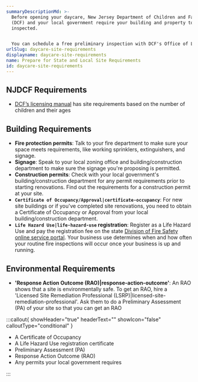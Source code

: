 ```yaml
---
summaryDescriptionMd: >-
  Before opening your daycare, New Jersey Department of Children and Families
  (DCF) and your local government require your building and property to be
  inspected.


  You can schedule a free preliminary inspection with DCF's Office of Licensing at 1-877-667-9845.
urlSlug: daycare-site-requirements
displayname: daycare-site-requirements
name: Prepare for State and Local Site Requirements
id: daycare-site-requirements
---
```

## NJDCF Requirements

* [DCF’s licensing manual](https://www.nj.gov/dcf/providers/licensing/laws/CCCmanual.pdf) has site requirements based on the number of children and their ages

## Building Requirements

* **Fire protection permits**: Talk to your fire department to make sure your space meets requirements, like working sprinklers, extinguishers, and signage.
* **Signage**: Speak to your local zoning office and building/construction department to make sure the signage you're proposing is permitted.
* **Construction permits**: Check with your local government's building/construction department for any permit requirements prior to starting renovations. Find out the requirements for a construction permit at your site.
* **`Certificate of Occupancy/Approval|certificate-occupancy`**: For new site buildings or if you've completed site renovations, you need to obtain a Certificate of Occupancy or Approval from your local building/construction department.
* **`Life Hazard Use|life-hazard-use` registration**: Register as a Life Hazard Use and pay the registration fee on the state [Division of Fire Safety online service portal](https://firesolutions.dca.nj.gov/ultra-fire-home/). Your business use determines when and how often your routine fire inspections will occur once your business is up and running.

## Environmental Requirements

* **'Response Action Outcome (RAO)|response-action-outcome'**:  An RAO shows that a site is environmentally safe. To get an RAO, hire a 'Licensed Site Remediation Professional (LSRP)|licensed-site-remediation-professional'. Ask them to do a Preliminary Assessment (PA) of your site so that you can get an RAO    

:::callout{ showHeader="true" headerText="" showIcon="false" calloutType="conditional" }

* A Certificate of Occupancy
* A Life Hazard Use registration certificate
* Preliminary Assessment (PA)
* Response Action Outcome (RAO)
* Any permits your local government requires

:::